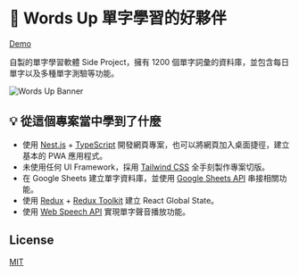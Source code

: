 # 📌 Words Up 單字學習的好夥伴

[Demo](https://waveciou.github.io/WordsUp/)

自製的單字學習軟體 Side Project，擁有 1200 個單字詞彙的資料庫，並包含每日單字以及多種單字測驗等功能。

![Words Up Banner](https://waveciou.github.io/WordsUp/demo/banner.jpg "Words Up Banner")

## 💡 從這個專案當中學到了什麼

- 使用 [Nest.js](https://nextjs.org/) + [TypeScript](https://www.typescriptlang.org/) 開發網頁專案，也可以將網頁加入桌面捷徑，建立基本的 PWA 應用程式。
- 未使用任何 UI Framework，採用 [Tailwind CSS](https://tailwindcss.com/) 全手刻製作專案切版。
- 在 Google Sheets 建立單字資料庫，並使用 [Google Sheets API](https://developers.google.com/sheets/api) 串接相關功能。
- 使用 [Redux](https://redux.js.org/) + [Redux Toolkit](https://redux-toolkit.js.org/) 建立 React Global State。
- 使用 [Web Speech API](https://developer.mozilla.org/en-US/docs/Web/API/Web_Speech_API) 實現單字聲音播放功能。

## License

[MIT](https://github.com/waveciou/WordsUp/blob/main/LICENSE.md)
